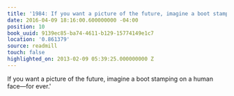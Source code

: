 ```yaml
---
title: '1984: If you want a picture of the future, imagine a boot stamping…'
date: 2016-04-09 18:16:00.600000000 -04:00
position: 10
book_uuid: 9139ec85-ba74-4611-b129-15774149e1c7
location: '0.861379'
source: readmill
touch: false
highlighted_on: 2013-02-09 05:39:25.000000000 Z
---
```


If you want a picture of the future, imagine a boot stamping on a human face—for ever.'